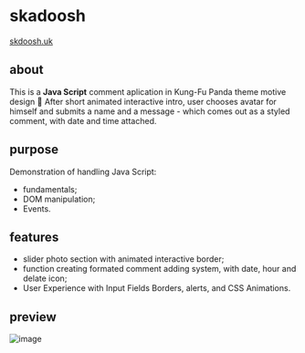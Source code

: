 # skadoosh

[skdoosh.uk](http://www.skdoosh.uk)

## about

This is a **Java Script** comment aplication in Kung-Fu Panda theme motive design 🐼 After short animated interactive intro, 
user chooses avatar for himself and submits a name and a message - which comes out as a styled comment, with date and time attached.

## purpose

Demonstration of handling Java Script:
* fundamentals; 
* DOM manipulation;
* Events.

## features

* slider photo section with animated interactive border;
* function creating formated comment adding system, with date, hour and delate icon;
* User Experience with Input Fields Borders, alerts, and CSS Animations.

## preview

![image](https://skdoosh.uk/p4.png)


